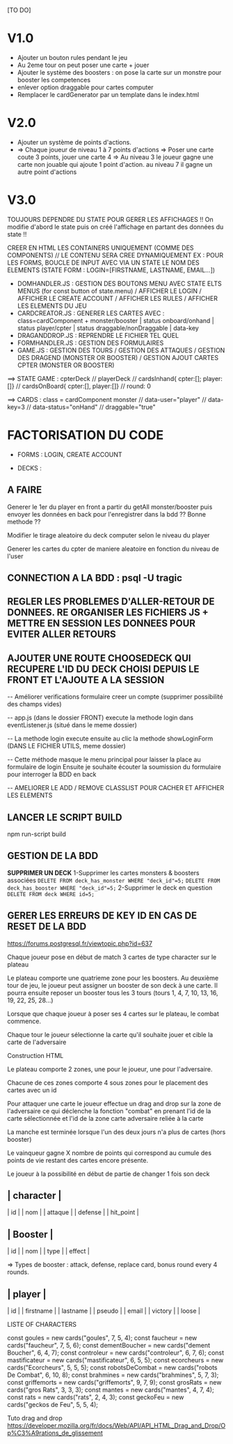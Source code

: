 [TO DO]

# V1.0

 - Ajouter un bouton rules pendant le jeu
 - Au 2eme tour on peut poser une carte + jouer
 - Ajouter le système des boosters : on pose la carte sur un monstre pour booster les competences
 - enlever option draggable pour cartes computer
 - Remplacer le cardGenerator par un template dans le index.html

# V2.0

 - Ajouter un système de points d'actions.
- => Chaque joueur de niveau 1 à 7 points d'actions
  => Poser une carte coute 3 points, jouer une carte 4
  => Au niveau 3 le joueur gagne une carte non jouable qui ajoute 1 point d'action. au niveau 7 il gagne un autre point d'actions

# V3.0

   TOUJOURS DEPENDRE DU STATE POUR GERER LES AFFICHAGES !! On modifie d'abord le state puis on créé l'affichage en partant des données du state !!

   CREER EN HTML LES CONTAINERS UNIQUEMENT (COMME DES COMPONENTS) // LE CONTENU SERA CREE DYNAMIQUEMENT
   EX : POUR LES FORMS, BOUCLE DE INPUT AVEC VIA UN STATE LE NOM DES ELEMENTS (STATE FORM : LOGIN=[FIRSTNAME, LASTNAME, EMAIL...])

 - DOMHANDLER.JS :  GESTION DES BOUTONS MENU AVEC STATE ELTS MENUS (for const button of state.menu) / AFFICHER LE LOGIN / AFFICHER LE CREATE ACCOUNT / AFFICHER LES RULES / AFFICHER LES ELEMENTS DU JEU
 - CARDCREATOR.JS : GENERER LES CARTES AVEC : class=cardComponent + monster/booster | status onboard/onhand | status player/cpter | status draggable/nonDraggable | data-key
 - DRAGANDDROP.JS : REPRENDRE LE FICHIER TEL QUEL
 - FORMHANDLER.JS : GESTION DES FORMULAIRES
 - GAME.JS : GESTION DES TOURS / GESTION DES ATTAQUES / GESTION DES DRAGEND (MONSTER OR BOOSTER) / GESTION AJOUT CARTES CPTER (MONSTER OR BOOSTER)

  ==> STATE GAME : cpterDeck // playerDeck // cardsInhand{ cpter:[]; player:[]} // cardsOnBoard{ cpter:[], player:[]} // round: 0

  ==> CARDS : class = cardComponent monster // data-user="player" // data-key=3 // data-status="onHand" // draggable="true"

# FACTORISATION DU CODE

 - FORMS : LOGIN, CREATE ACCOUNT

 - DECKS : 

## A FAIRE

Generer le 1er du player en front a partir du getAll monster/booster puis envoyer les données en back pour l'enregistrer dans la bdd ?? Bonne methode ??

Modifier le tirage aleatoire du deck computer selon le niveau du player

Generer les cartes du cpter de maniere aleatoire en fonction du niveau de l'user

## CONNECTION A LA BDD : psql -U tragic

## REGLER LES PROBLEMES D'ALLER-RETOUR DE DONNEES. RE ORGANISER LES FICHIERS JS + METTRE EN SESSION LES DONNEES POUR EVITER ALLER RETOURS

## AJOUTER UNE ROUTE CHOOSEDECK QUI RECUPERE L'ID DU DECK CHOISI DEPUIS LE FRONT ET L'AJOUTE A LA SESSION

-- Améliorer verifications formulaire creer un compte (supprimer possibilité des champs vides)

-- app.js (dans le dossier FRONT) execute la methode login dans eventListener.js (situé dans le meme dossier)

-- La methode login execute ensuite au clic la methode showLoginForm (DANS LE FICHIER UTILS, meme dossier)

-- Cette méthode masque le menu principal pour laisser la place au formulaire de login
Ensuite je souhaite écouter la soumission du formulaire pour interroger la BDD en back


-- AMELIORER LE ADD / REMOVE CLASSLIST POUR CACHER ET AFFICHER LES ELEMENTS

## LANCER LE SCRIPT BUILD
npm run-script build


## GESTION DE LA BDD

**SUPPRIMER UN DECK**
1-Supprimer les cartes monsters & boosters associées
`DELETE FROM deck_has_monster WHERE "deck_id"=5;`
`DELETE FROM deck_has_booster WHERE "deck_id"=5;`
2-Supprimer le deck en question
`DELETE FROM deck WHERE id=5;`






## GERER LES ERREURS DE KEY ID EN CAS DE RESET DE LA BDD
https://forums.postgresql.fr/viewtopic.php?id=637





Chaque joueur pose en début de match 3 cartes de type character sur le plateau

Le plateau comporte une quatrieme zone pour les boosters.
Au deuxième tour de jeu, le joueur peut assigner un booster de son deck à une carte.
Il pourra ensuite reposer un booster tous les 3 tours (tours 1, 4, 7, 10, 13, 16, 19, 22, 25, 28...)

Lorsque que chaque joueur à poser ses 4 cartes sur le plateau, le combat commence.

Chaque tour le joueur sélectionne la carte qu'il souhaite jouer et cible la carte de l'adversaire




Construction HTML

Le plateau comporte 2 zones, une pour le joueur, une pour l'adversaire.

Chacune de ces zones comporte 4 sous zones pour le placement des cartes avec un id

Pour attaquer une carte le joueur effectue un drag and drop sur la zone de l'adversaire ce qui déclenche
la fonction "combat" en prenant l'id de la carte sélectionnée et l'id de la zone carte adversaire reliée
à la carte

La manche est terminée lorsque l'un des deux jours n'a plus de cartes (hors booster)

Le vainqueur gagne X nombre de points qui correspond au cumule des points de vie restant des cartes
encore présente.

Le joueur à la possibilité en début de partie de changer 1 fois son deck

| character |
-------------
|    id     |
|   nom     |
|  attaque  |
|  defense  |
| hit_point |


|  Booster  |
-------------
|    id     |
|   nom     |
|   type    |
|  effect   |

=> Types de booster : attack, defense, replace card, bonus round every 4 rounds.

|  player   |
-------------
|    id     |
|   firstname     |
|  lastname   |
| pseudo    |
|  email    |
|  victory  |
|   loose   | 


LISTE OF CHARACTERS

const goules = new cards("goules", 7, 5, 4);
const faucheur = new cards("faucheur", 7, 5, 6);
const dementBoucher = new cards("dement Boucher", 6, 4, 7);
const controleur = new cards("controleur", 6, 7, 6);
const mastificateur = new cards("mastificateur", 6, 5, 5);
const ecorcheurs = new cards("Ecorcheurs", 5, 5, 5);
const robotsDeCombat = new cards("robots De Combat", 6, 10, 8);
const brahmines = new cards("brahmines", 5, 7, 3);
const griffemorts = new cards("griffemorts", 9, 7, 9);
const grosRats = new cards("gros Rats", 3, 3, 3);
const mantes = new cards("mantes", 4, 7, 4);
const rats = new cards("rats", 2, 4, 3);
const geckoFeu = new cards("geckos de Feu", 5, 5, 4);




Tuto drag and drop
https://developer.mozilla.org/fr/docs/Web/API/API_HTML_Drag_and_Drop/Op%C3%A9rations_de_glissement
